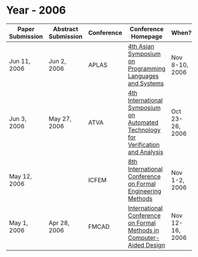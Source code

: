 # Year - 2006

| Paper Submission | Abstract Submission | Conference | Conference Homepage | When? | Where? | 
| --- | --- | --- | --- | --- | --- | 
| Jun 11, 2006 | Jun 2, 2006 | APLAS | <a href="http://www.kb.ecei.tohoku.ac.jp/aplas2006/">4th Asian Symposium on Programming Languages and Systems</a> | Nov 8-10, 2006 | Sydney, Australia | 
| Jun 3, 2006 | May 27, 2006 | ATVA | <a href="http://lcs.ios.ac.cn/%7Eatva06/">4th International Symposium on Automated Technology for Verification and Analysis</a> | Oct 23-26, 2006 | Beijing, China | 
| May 12, 2006 |  | ICFEM | <a href="http://www.iist.unu.edu/icfem06/">8th International Conference on Formal Engineering Methods</a> | Nov 1-2, 2006 | Macau | 
| May 1, 2006 | Apr 28, 2006 | FMCAD | <a href="http://www-static.cc.gatech.edu/~manolios/fmcad06/">International Conference on Formal Methods in Computer-Aided Design</a> | Nov 12-16, 2006 | San Jose, California, USA | 
